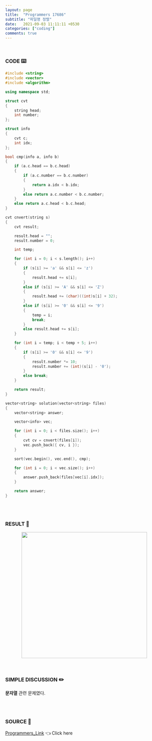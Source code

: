 ```yaml
---
layout: page
title:  "Programmers 17686"
subtitle: "파일명 정렬"
date:   2021-09-03 11:11:11 +0530
categories: ["coding"]
comments: true
---
```


<br>

### CODE ⌨️

```c++
#include <string>
#include <vector>
#include <algorithm>

using namespace std;

struct cvt
{
	string head;
	int number;
};

struct info
{
	cvt c;
	int idx;
};

bool cmp(info a, info b)
{
	if (a.c.head == b.c.head)
	{
		if (a.c.number == b.c.number)
		{
			return a.idx < b.idx;
		}
		else return a.c.number < b.c.number;
	}
	else return a.c.head < b.c.head;
}

cvt cnvert(string s)
{
	cvt result;

	result.head = "";
	result.number = 0;

	int temp;

	for (int i = 0; i < s.length(); i++)
	{
		if (s[i] >= 'a' && s[i] <= 'z')
		{
			result.head += s[i];
		}
		else if (s[i] >= 'A' && s[i] <= 'Z')
		{
			result.head += (char)((int)s[i] + 32);
		}
		else if (s[i] >= '0' && s[i] <= '9')
		{
			temp = i;
			break;
		}
		else result.head += s[i];
	}

	for (int i = temp; i < temp + 5; i++)
	{
		if (s[i] >= '0' && s[i] <= '9')
		{
			result.number *= 10;
			result.number += (int)(s[i] - '0');
		}
		else break;
	}

	return result;
}

vector<string> solution(vector<string> files)
{
	vector<string> answer;

	vector<info> vec;

	for (int i = 0; i < files.size(); i++)
	{
		cvt cv = cnvert(files[i]);
		vec.push_back({ cv, i });
	}

	sort(vec.begin(), vec.end(), cmp);

	for (int i = 0; i < vec.size(); i++)
	{
		answer.push_back(files[vec[i].idx]);
	}

	return answer;
}
```  

<br>
<br>

### RESULT 💛

<img src="{{ '/assets/programmers/p17686r.jpg' }}" style="width: 400px; height: auto; margin-left: auto; margin-right: auto; display: block;">  

<br>
<br>

### SIMPLE DISCUSSION ✏️

**문자열** 관련 문제였다.  

<br>
<br>

### SOURCE 💎

[Programmers_Link][link] 👈 Click here  

<br>
<br>
<br>

<script src="https://utteranc.es/client.js"
        repo="DCherish/DCherish.github.io"
        issue-term="pathname"
        theme="boxy-light"
        crossorigin="anonymous"
        async>
</script>

[link]: https://programmers.co.kr/learn/courses/30/lessons/17686